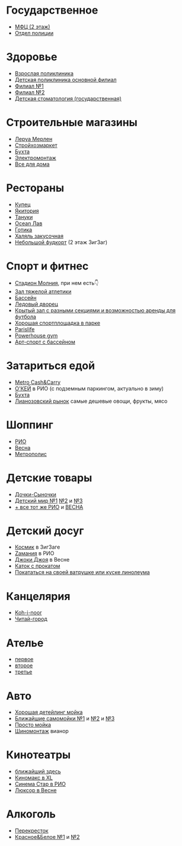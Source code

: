 # Государственное

- [МФЦ (2 этаж)](https://yandex.ru/maps/org/tsentr_gosuslug_rayona_dmitrovskiy/192124028624/?ll=37.537640%2C55.889969&utm_source=main_stripe_big&z=18.35)
- [Отдел полиции](https://yandex.ru/maps/org/otdel_mvd_rossii_po_dmitrovskomu_rayonu_goroda_moskvy/1357367659/?ll=37.537998%2C55.885275&utm_source=main_stripe_big&z=15.75)

# Здоровье

- [Взрослая поликлиника](https://yandex.ru/maps/org/poliklinicheskoye_otdeleniye_gorodskoy_klinicheskoy_bolnitsy_im_v_v_veresayeva/195416279431/?ll=37.532815%2C55.889884&utm_source=main_stripe_big&z=17.02)
- [Детская поликлиника основной филиал](https://yandex.ru/maps/org/gbuz_detskaya_gorodskaya_poliklinika_86_departamenta_zdravookhraneniya_goroda_moskvy/1138682998/?ll=37.518315%2C55.887552&utm_source=main_stripe_big&z=16.12)
- [Филиал №1](https://yandex.ru/maps/org/detskaya_gorodskaya_poliklinika_86_filial_1/1035834764/?ll=37.561879%2C55.889257&utm_source=main_stripe_big&z=18.35)
- [Филиал №2](https://yandex.ru/maps/org/detskaya_gorodskaya_poliklinika_86_filial_2/1108355472/?ll=37.538932%2C55.865303&utm_source=main_stripe_big&z=18.35)
- [Детская стоматология (государственная)](https://yandex.ru/maps/org/detskaya_stomatologicheskaya_poliklinika_16/1108058522/?ll=37.585812%2C55.900526&utm_source=main_stripe_big&z=16.69)

# Строительные магазины

- [Леруа Мерлен](https://yandex.ru/maps/org/lerua_merlen/1068286677/?ll=37.572879%2C55.915175&utm_source=main_stripe_big&z=18.35)
- [Стройхозмаркет](https://yandex.ru/maps/org/stroykhozmarket/187016643680/?ll=37.525750%2C55.888819&utm_source=main_stripe_big&z=16.13)
- [Бухта](https://yandex.ru/maps/org/bukhta/35514573451/?ll=37.540705%2C55.914364&utm_source=main_stripe_big&z=17.19)
- [Электромонтаж](https://yandex.ru/maps/org/mpo_elektromontazh/1250161044/?ll=37.537804%2C55.893464&utm_source=main_stripe_big&z=16.28)
- [Все для дома](https://yandex.ru/maps/org/vse_dlya_doma/57491620313/?ll=37.540702%2C55.890463&utm_source=main_stripe_big&z=16.13)

# Рестораны

- [Купец](https://yandex.ru/maps/org/restoran_kupets/56603447948/?ll=37.530427%2C55.889617&utm_source=main_stripe_big&z=18.35)
- [Якитория](https://yandex.ru/maps/org/yakitoriya/1231864333/?ll=37.538294%2C55.889711&utm_source=main_stripe_big&z=15.35)
- [Тануки](https://yandex.ru/maps/org/tanuki/1176436147/?ll=37.543697%2C55.886253&utm_source=main_stripe_big&z=18.35)
- [Ocean Лав](https://yandex.ru/maps/org/ocean_lav/191969999558/?ll=37.541857%2C55.881073&utm_source=main_stripe_big&z=14.35)
- [Готика](https://yandex.ru/maps/org/gotika/1257163335/?ll=37.524512%2C55.879058&utm_source=main_stripe_big&z=15.35)
- [Халяль закусочная](https://yandex.ru/maps/org/khalyal_zakusochnaya/213098733226/?ll=37.515443%2C55.888023&utm_source=main_stripe_big&z=17.81)
- [Небольшой фудкорт](https://yandex.ru/maps/org/zig_zag/1381514687/?ll=37.538414%2C55.889741&utm_source=main_stripe_big&z=18.35) (2 этаж ЗигЗаг)

# Спорт и фитнес

- [Стадион Молния](https://yandex.ru/maps/org/molniya/161113007216/?ll=37.534471%2C55.888120&utm_source=main_stripe_big&z=17.15), при нем есть👇
- [Зал тяжелой атлетики](https://yandex.ru/maps/org/zal_tyazheloy_atletiki/6134438768/?ll=37.533930%2C55.888715&utm_source=main_stripe_big&z=17.15)
- [Бассейн](https://yandex.ru/maps/org/gbu_sportivnaya_shkola_olimpiyskogo_rezerva_70_molniya_moskomsporta/74266246723/?ll=37.535205%2C55.887167&utm_source=main_stripe_big&z=17.15)
- [Ледовый дворец](https://yandex.ru/maps/org/ledovy_dvorets/208493805013/?ll=37.534161%2C55.886885&utm_source=main_stripe_big&z=17.15)
- [Крытый зал с разными секциями и возможностью аренды для футбола](https://yandex.ru/maps/213/moscow/?ll=37.540595%2C55.884635&mode=search&poi%5Bpoint%5D=37.540687%2C55.885242&poi%5Buri%5D=ymapsbm1%3A%2F%2Forg%3Foid%3D1265729987&sctx=ZAAAAAgBEAAaKAoSCeGVZutHxUJAEdOcgh378UtAEhIJC2sIAICNrz8R0x3O4dvXlD8iBgABAgMEBSgKOABAnpIHSAFqAnJ1nQHNzEw9oAEAqAEAvQHvbG%2BZ6gEA8gEA%2BAEAggIb0YHRgtCw0LTQuNC%2B0L0g0LzQvtC70L3QuNGPigIAkgIA&sll=37.540595%2C55.884635&sspn=0.003842%2C0.001787&text=%D1%81%D1%82%D0%B0%D0%B4%D0%B8%D0%BE%D0%BD%20%D0%BC%D0%BE%D0%BB%D0%BD%D0%B8%D1%8F&utm_source=main_stripe_big&z=18.51)
- [Хорошая спортплощадка в парке](https://yandex.ru/maps/org/sportploshchadka/237027076962/?ll=37.531288%2C55.886646&utm_source=main_stripe_big&z=16)
- [Parislife](https://yandex.ru/maps/org/parislife_fitness/1010354648/?ll=37.539316%2C55.889785&utm_source=main_stripe_big&z=15.3)
- [Powerhouse gym](https://yandex.ru/maps/org/powerhouse_gym/72113300017/?ll=37.547324%2C55.879279&utm_source=main_stripe_big&z=13.94)
- [Арт-спорт с бассейном](https://yandex.ru/maps/org/art_sport/1029372079/?ll=37.519578%2C55.876361&utm_source=main_stripe_big&z=13.94)

# Затариться едой

- [Metro Cash&Carry](https://yandex.ru/maps/org/metro_cash_carry/1136653986/?ll=37.539780%2C55.915978&utm_source=main_stripe_big&z=13.58)
- [О'КЕЙ](https://yandex.ru/maps/org/o_key/107768870066/?ll=37.538665%2C55.908783&utm_source=main_stripe_big&z=14.47) в РИО (с подземным паркингом, актуально в зиму)
- [Бухта](https://yandex.ru/maps/org/bukhta/35514573451/?ll=37.540705%2C55.914364&utm_source=main_stripe_big&z=18.35)
- [Лианозовский рынок](https://yandex.ru/maps/org/lianozovskiy_rynok/13562122006/?ll=37.554269%2C55.897325&utm_source=main_stripe_big&z=18.35) самые дешевые овощи, фрукты, мясо

# Шоппинг

- [РИО](https://yandex.ru/maps/org/rio/1080404160/?ll=37.540619%2C55.909570&utm_source=main_stripe_big&z=12.75)
- [Весна](https://yandex.ru/maps/org/vesna/1268319033/?ll=37.584917%2C55.913052&utm_source=main_stripe_big&z=18.35)
- [Метрополис](https://yandex.ru/maps/org/metropolis/28397857759/?ll=37.497698%2C55.823493&utm_source=main_stripe_big&z=18.35)

# Детские товары

- [Дочки-Сыночки](https://yandex.ru/maps/org/dochki_synochki/1395727964/?ll=37.539299%2C55.889799&utm_source=main_stripe_big&z=18.35)
- [Детский мир №1](https://yandex.ru/maps/org/detskiy_mir/1073977394/?ll=37.538231%2C55.908910&utm_source=main_stripe_big&z=13.65) [№2](https://yandex.ru/maps/org/detskiy_mir/1082853390/?ll=37.559114%2C55.877392&utm_source=main_stripe_big&z=14.17) и [№3](https://yandex.ru/maps/org/detskiy_mir/64734686405/?ll=37.545309%2C55.864125&utm_source=main_stripe_big&z=14.17)
- [+ все тот же РИО](https://yandex.ru/maps/org/rio/1080404160/?ll=37.540619%2C55.909570&utm_source=main_stripe_big&z=18.35) и [ВЕСНА](https://yandex.ru/maps/org/vesna/1268319033/?ll=37.584917%2C55.913052&utm_source=main_stripe_big&z=18.35)

# Детский досуг

- [Космик](https://yandex.ru/maps/org/kosmik/43157577115/?ll=37.537630%2C55.889834&utm_source=main_stripe_big&z=14.22) в ЗигЗаге
- [Zамания](https://yandex.ru/maps/org/zamaniya/75946681810/?ll=37.538404%2C55.908484&utm_source=main_stripe_big&z=16.48) в РИО
- [Джоки Джоя](https://yandex.ru/maps/org/dzhoki_dzhoya/169913272956/?ll=37.584326%2C55.913061&utm_source=main_stripe_big&z=17.02) в Весне
- [Каток с прокатом](https://yandex.ru/maps/213/moscow/?l=trf%2Ctrfe&ll=37.533264%2C55.876514&mode=whatshere&whatshere%5Bpoint%5D=37.532062%2C55.876929&whatshere%5Bzoom%5D=17.93&z=17.93)
- [Покататься на своей ватрушке или куске линолеума](https://yandex.ru/maps/213/moscow/?display-text=%D0%9A%D0%B0%D1%82%D0%BE%D0%BA&ll=37.537288%2C55.897477&mode=search&sctx=ZAAAAAgBEAAaKAoSCRwmGqTgw0JAEbsoeuBj8EtAEhIJauy66QQ%2Bsz8RcpxOSKjmoT8iBgABAgMEBSgKOABAnpIHSAFqAnJ1nQHNzEw9oAEAqAEAvQE%2FRG2N6gEA8gEA%2BAEAggIK0JrQsNGC0L7QuooCCTE4NDEwNzMxMZICAA%3D%3D&sll=37.537288%2C55.897477&sspn=0.004186%2C0.001382&text=%D0%9A%D0%B0%D1%82%D0%BE%D0%BA&utm_source=main_stripe_big&whatshere%5Bpoint%5D=37.537242%2C55.897799&whatshere%5Bzoom%5D=18.88&z=18.88)

# Канцелярия

- [Koh-i-noor](https://yandex.ru/maps/org/koh_i_noor/79596811772/?ll=37.537618%2C55.889829&utm_source=main_stripe_big&z=17.83)
- [Читай-город](https://yandex.ru/maps/org/chitay_gorod/95722703979/?ll=37.539107%2C55.889810&utm_source=main_stripe_big&z=17.83)

# Ателье

- [первое](https://yandex.ru/maps/org/atelye/1171554548/?ll=37.525564%2C55.879373&utm_source=main_stripe_big&z=15.4)
- [второе](https://yandex.ru/maps/org/masteritsa_m/1059143615/?ll=37.541620%2C55.882601&utm_source=main_stripe_big&z=15.8)
- [третье](https://yandex.ru/maps/org/sovest/10041252083/?ll=37.537631%2C55.890492&utm_source=main_stripe_big&z=15.8)

# Авто

- [Хорошая детейлинг мойка](https://yandex.ru/maps/org/detailing_style/202734155949/?ll=37.537079%2C55.889895&utm_source=main_stripe_big&z=15.7)
- [Ближайшие самомойки №1](https://yandex.ru/maps/org/moy_sam/80595263316/?ll=37.520850%2C55.890007&utm_source=main_stripe_big&z=16.12) и [№2](https://yandex.ru/maps/org/moy_sam/1036627892/?ll=37.523106%2C55.891315&utm_source=main_stripe_big&z=16.12) и [№3](https://yandex.ru/maps/org/moy_sam/205759616931/?ll=37.515356%2C55.884248&utm_source=main_stripe_big&z=15.32)
- [Просто мойка](https://yandex.ru/maps/org/avtomoyka_24/1546700650/?ll=37.517859%2C55.896475&utm_source=main_stripe_big&z=17.4)
- [Шиномонтаж](https://yandex.ru/maps/org/vianor/1113580482/?ll=37.523197%2C55.891250&utm_source=main_stripe_big&z=16.2) вианор

# Кинотеатры

- [ближайший здесь](https://yandex.ru/maps/org/viki_sinema/14435742072/?ll=37.539299%2C55.889799&utm_source=main_stripe_big&z=13.8)
- [Киномакс в XL](https://yandex.ru/maps/org/kinomaks/1097006897/?ll=37.546688%2C55.863372&utm_source=main_stripe_big&z=13.8)
- [Синема Стар в РИО](https://yandex.ru/maps/org/sinema_star/1042123059/?ll=37.538973%2C55.909405&utm_source=main_stripe_big&z=13.8)
- [Люксор в Весне](https://yandex.ru/maps/org/lyuksor/31174970063/?ll=37.585941%2C55.913341&utm_source=main_stripe_big&z=13.8)

# Алкоголь

- [Перекресток](https://yandex.ru/maps/org/perekryostok/1394560300/?ll=37.537546%2C55.889932&utm_source=main_stripe_big&z=14.09)
- [Красное&Белое №1](https://yandex.ru/maps/org/krasnoye_beloye/38298575606/?ll=37.526614%2C55.885804&utm_source=main_stripe_big&z=15.49) и [№2](https://yandex.ru/maps/org/krasnoye_beloye/17774347238/?ll=37.538875%2C55.890445&utm_source=main_stripe_big&z=15.49)


